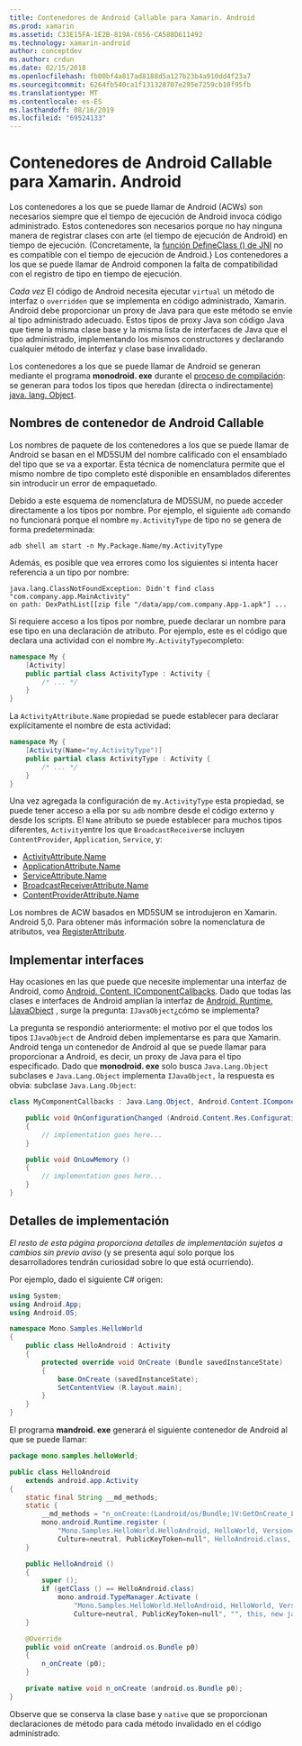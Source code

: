 ```yaml
---
title: Contenedores de Android Callable para Xamarin. Android
ms.prod: xamarin
ms.assetid: C33E15FA-1E2B-819A-C656-CA588D611492
ms.technology: xamarin-android
author: conceptdev
ms.author: crdun
ms.date: 02/15/2018
ms.openlocfilehash: fb00bf4a817ad8188d5a127b23b4a910dd4f23a7
ms.sourcegitcommit: 6264fb540ca1f131328707e295e7259cb10f95fb
ms.translationtype: MT
ms.contentlocale: es-ES
ms.lasthandoff: 08/16/2019
ms.locfileid: "69524133"
---
```

# <a name="android-callable-wrappers-for-xamarinandroid"></a>Contenedores de Android Callable para Xamarin. Android

Los contenedores a los que se puede llamar de Android (ACWs) son necesarios siempre que el tiempo de ejecución de Android invoca código administrado. Estos contenedores son necesarios porque no hay ninguna manera de registrar clases con arte (el tiempo de ejecución de Android) en tiempo de ejecución. (Concretamente, la [función DefineClass () de JNI](http://docs.oracle.com/javase/1.5.0/docs/guide/jni/spec/functions.html#wp15986) no es compatible con el tiempo de ejecución de Android.} Los contenedores a los que se puede llamar de Android componen la falta de compatibilidad con el registro de tipo en tiempo de ejecución. 

*Cada vez* El código de Android necesita ejecutar `virtual` un método de interfaz o `overridden` que se implementa en código administrado, Xamarin. Android debe proporcionar un proxy de Java para que este método se envíe al tipo administrado adecuado. Estos tipos de proxy Java son código Java que tiene la misma clase base y la misma lista de interfaces de Java que el tipo administrado, implementando los mismos constructores y declarando cualquier método de interfaz y clase base invalidado. 

Los contenedores a los que se puede llamar de Android se generan mediante el programa **monodroid. exe** durante el [proceso de compilación](~/android/deploy-test/building-apps/build-process.md): se generan para todos los tipos que heredan (directa o indirectamente) [java. lang. Object](xref:Java.Lang.Object). 



## <a name="android-callable-wrapper-naming"></a>Nombres de contenedor de Android Callable

Los nombres de paquete de los contenedores a los que se puede llamar de Android se basan en el MD5SUM del nombre calificado con el ensamblado del tipo que se va a exportar. Esta técnica de nomenclatura permite que el mismo nombre de tipo completo esté disponible en ensamblados diferentes sin introducir un error de empaquetado. 

Debido a este esquema de nomenclatura de MD5SUM, no puede acceder directamente a los tipos por nombre. Por ejemplo, el siguiente `adb` comando no funcionará porque el nombre `my.ActivityType` de tipo no se genera de forma predeterminada: 

```shell
adb shell am start -n My.Package.Name/my.ActivityType
```

Además, es posible que vea errores como los siguientes si intenta hacer referencia a un tipo por nombre:

```shell
java.lang.ClassNotFoundException: Didn't find class "com.company.app.MainActivity"
on path: DexPathList[[zip file "/data/app/com.company.App-1.apk"] ...
```

Si requiere acceso a los tipos por nombre, puede declarar un nombre para ese tipo en una declaración de atributo. Por ejemplo, este es el código que declara una actividad con el nombre `My.ActivityType`completo:

```csharp
namespace My {
    [Activity]
    public partial class ActivityType : Activity {
        /* ... */
    }
}
```

La `ActivityAttribute.Name` propiedad se puede establecer para declarar explícitamente el nombre de esta actividad: 

```csharp
namespace My {
    [Activity(Name="my.ActivityType")]
    public partial class ActivityType : Activity {
        /* ... */
    }
}
```

Una vez agregada la configuración de `my.ActivityType` esta propiedad, se puede tener acceso a ella por su `adb` nombre desde el código externo y desde los scripts. El `Name` atributo se puede establecer para muchos tipos diferentes, `Activity`entre los que `BroadcastReceiver`se incluyen `ContentProvider`, `Application`, `Service`, y: 

- [ActivityAttribute.Name](xref:Android.App.ActivityAttribute.Name)
- [ApplicationAttribute.Name](xref:Android.App.ApplicationAttribute.Name)
- [ServiceAttribute.Name](xref:Android.App.ServiceAttribute.Name)
- [BroadcastReceiverAttribute.Name](xref:Android.Content.BroadcastReceiverAttribute.Name)
- [ContentProviderAttribute.Name](xref:Android.Content.ContentProviderAttribute.Name)

Los nombres de ACW basados en MD5SUM se introdujeron en Xamarin. Android 5,0. Para obtener más información sobre la nomenclatura de atributos, vea [RegisterAttribute](xref:Android.Runtime.RegisterAttribute). 



## <a name="implementing-interfaces"></a>Implementar interfaces

Hay ocasiones en las que puede que necesite implementar una interfaz de Android, como [Android. Content. IComponentCallbacks](xref:Android.Content.IComponentCallbacks). Dado que todas las clases e interfaces de Android amplían la interfaz de [Android. Runtime. IJavaObject](xref:Android.Runtime.IJavaObject) , surge la pregunta: `IJavaObject`¿cómo se implementa? 

La pregunta se respondió anteriormente: el motivo por el que todos los tipos `IJavaObject` de Android deben implementarse es para que Xamarin. Android tenga un contenedor de Android al que se puede llamar para proporcionar a Android, es decir, un proxy de Java para el tipo especificado. Dado que **monodroid. exe** solo busca `Java.Lang.Object` subclases e `Java.Lang.Object` implementa `IJavaObject,` la respuesta es obvia: subclase `Java.Lang.Object`: 

```csharp
class MyComponentCallbacks : Java.Lang.Object, Android.Content.IComponentCallbacks {

    public void OnConfigurationChanged (Android.Content.Res.Configuration newConfig)
    {
        // implementation goes here...
    } 

    public void OnLowMemory ()
    {
        // implementation goes here...
    }
}
```


## <a name="implementation-details"></a>Detalles de implementación

*El resto de esta página proporciona detalles de implementación sujetos a cambios sin previo aviso* (y se presenta aquí solo porque los desarrolladores tendrán curiosidad sobre lo que está ocurriendo). 

Por ejemplo, dado el siguiente C# origen:

```csharp
using System;
using Android.App;
using Android.OS;

namespace Mono.Samples.HelloWorld
{
    public class HelloAndroid : Activity
    {
        protected override void OnCreate (Bundle savedInstanceState)
        {
            base.OnCreate (savedInstanceState);
            SetContentView (R.layout.main);
        }
    }
}
```

El programa **mandroid. exe** generará el siguiente contenedor de Android al que se puede llamar: 

```java
package mono.samples.helloWorld;

public class HelloAndroid
    extends android.app.Activity
{
    static final String __md_methods;
    static {
        __md_methods = "n_onCreate:(Landroid/os/Bundle;)V:GetOnCreate_Landroid_os_Bundle_Handler\n" + "";
        mono.android.Runtime.register (
            "Mono.Samples.HelloWorld.HelloAndroid, HelloWorld, Version=1.0.0.0, 
            Culture=neutral, PublicKeyToken=null", HelloAndroid.class, __md_methods);
    }

    public HelloAndroid ()
    {
        super ();
        if (getClass () == HelloAndroid.class)
            mono.android.TypeManager.Activate (
                "Mono.Samples.HelloWorld.HelloAndroid, HelloWorld, Version=1.0.0.0, 
                Culture=neutral, PublicKeyToken=null", "", this, new java.lang.Object[] {  });
    }

    @Override
    public void onCreate (android.os.Bundle p0)
    {
        n_onCreate (p0);
    }

    private native void n_onCreate (android.os.Bundle p0);
}
```

Observe que se conserva la clase base y `native` que se proporcionan declaraciones de método para cada método invalidado en el código administrado. 
